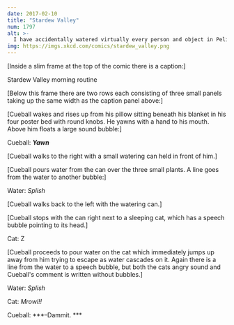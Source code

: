 ```yaml
---
date: 2017-02-10
title: "Stardew Valley"
num: 1797
alt: >-
  I have accidentally watered virtually every person and object in Pelican Town.
img: https://imgs.xkcd.com/comics/stardew_valley.png
---
```

[Inside a slim frame at the top of the comic there is a caption:]

Stardew Valley morning routine

[Below this frame there are two rows each consisting of three small panels taking up the same width as the caption panel above:]

[Cueball wakes and rises up from his pillow sitting beneath his blanket in his four poster bed with round knobs. He yawns with a hand to his mouth. Above him floats a large sound bubble:]

Cueball: ***Yawn***

[Cueball walks to the right with a small watering can held in front of him.]

[Cueball pours water from the can over the three small plants. A line goes from the water to another bubble:]

Water: *Splish*

[Cueball walks back to the left with the watering can.]

[Cueball stops with the can right next to a sleeping cat, which has a speech bubble pointing to its head.]

Cat: Z

[Cueball proceeds to pour water on the cat which immediately jumps up away from him trying to escape as water cascades on it. Again there is a line from the water to a speech bubble, but both the cats angry sound and Cueball's comment is written without bubbles.]

Water: *Splish*

Cat: *Mrowl!!*

Cueball: ***–Dammit. ***